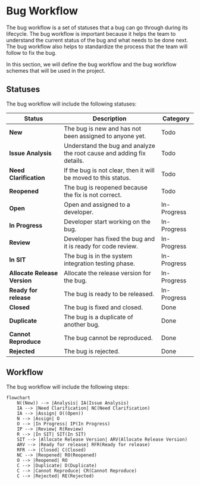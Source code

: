 # Bug Workflow

The bug workflow is a set of statuses that a bug can go through during its lifecycle. The bug workflow is important because it helps the team to understand the current status of the bug and what needs to be done next. The bug workflow also helps to standardize the process that the team will follow to fix the bug.

In this section, we will define the bug workflow and the bug workflow schemes that will be used in the project.

## Statuses

The bug workflow will include the following statuses:

| Status                       | Description                                                           | Category    |
| ---------------------------- | --------------------------------------------------------------------- | ----------- |
| **New**                      | The bug is new and has not been assigned to anyone yet.               | Todo        |
| **Issue Analysis**           | Understand the bug and analyze the root cause and adding fix details. | Todo        |
| **Need Clarification**       | If the bug is not clear, then it will be moved to this status.        | Todo        |
| **Reopened**                 | The bug is reopened because the fix is not correct.                   | Todo        |
| **Open**                     | Open and assigned to a developer.                                     | In-Progress |
| **In Progress**              | Developer start working on the bug.                                   | In-Progress |
| **Review**                   | Developer has fixed the bug and it is ready for code review.          | In-Progress |
| **In SIT**                   | The bug is in the system integration testing phase.                   | In-Progress |
| **Allocate Release Version** | Allocate the release version for the bug.                             | In-Progress |
| **Ready for release**        | The bug is ready to be released.                                      | In-Progress |
| **Closed**                   | The bug is fixed and closed.                                          | Done        |
| **Duplicate**                | The bug is a duplicate of another bug.                                | Done        |
| **Cannot Reproduce**         | The bug cannot be reproduced.                                         | Done        |
| **Rejected**                 | The bug is rejected.                                                  | Done        |

## Workflow

The bug workflow will include the following steps:

```mermaid
flowchart 
    N((New)) --> |Analysis| IA(Issue Analysis)
    IA --> |Need Clarification| NC(Need Clarification)
    IA --> |Assign| O((Open))
    N --> |Assign| O
    O --> |In Progress| IP(In Progress)
    IP --> |Review| R(Review)
    R --> |In SIT| SIT(In SIT)
    SIT --> |Allocate Release Version| ARV(Allocate Release Version)
    ARV --> |Ready for release| RFR(Ready for release)
    RFR --> |Closed| C(Closed)
    NC --> |Reopened| RO(Reopened)
    O --> |Reopened| RO
    C --> |Duplicate| D(Duplicate)
    C --> |Cannot Reproduce| CR(Cannot Reproduce)
    C --> |Rejected| RE(Rejected)
```
